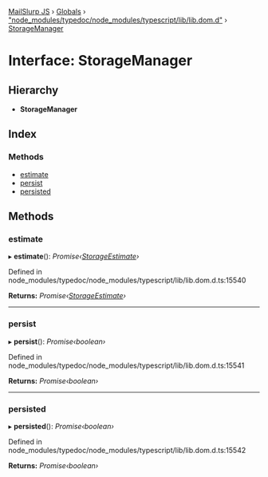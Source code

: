 [MailSlurp JS](../README.md) › [Globals](../globals.md) › ["node_modules/typedoc/node_modules/typescript/lib/lib.dom.d"](../modules/_node_modules_typedoc_node_modules_typescript_lib_lib_dom_d_.md) › [StorageManager](_node_modules_typedoc_node_modules_typescript_lib_lib_dom_d_.storagemanager.md)

# Interface: StorageManager

## Hierarchy

* **StorageManager**

## Index

### Methods

* [estimate](_node_modules_typedoc_node_modules_typescript_lib_lib_dom_d_.storagemanager.md#estimate)
* [persist](_node_modules_typedoc_node_modules_typescript_lib_lib_dom_d_.storagemanager.md#persist)
* [persisted](_node_modules_typedoc_node_modules_typescript_lib_lib_dom_d_.storagemanager.md#persisted)

## Methods

###  estimate

▸ **estimate**(): *Promise‹[StorageEstimate](_node_modules_typedoc_node_modules_typescript_lib_lib_dom_d_.storageestimate.md)›*

Defined in node_modules/typedoc/node_modules/typescript/lib/lib.dom.d.ts:15540

**Returns:** *Promise‹[StorageEstimate](_node_modules_typedoc_node_modules_typescript_lib_lib_dom_d_.storageestimate.md)›*

___

###  persist

▸ **persist**(): *Promise‹boolean›*

Defined in node_modules/typedoc/node_modules/typescript/lib/lib.dom.d.ts:15541

**Returns:** *Promise‹boolean›*

___

###  persisted

▸ **persisted**(): *Promise‹boolean›*

Defined in node_modules/typedoc/node_modules/typescript/lib/lib.dom.d.ts:15542

**Returns:** *Promise‹boolean›*
